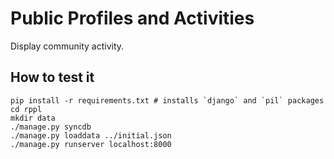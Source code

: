 # Public Profiles and Activities

Display community activity.

## How to test it

    pip install -r requirements.txt # installs `django` and `pil` packages
    cd rppl
    mkdir data
    ./manage.py syncdb
    ./manage.py loaddata ../initial.json
    ./manage.py runserver localhost:8000


